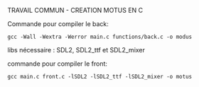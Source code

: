 TRAVAIL COMMUN - CREATION MOTUS EN C



Commande pour compiler le back:


`gcc -Wall -Wextra -Werror main.c functions/back.c -o modus`


libs nécessaire : SDL2, SDL2_ttf et SDL2_mixer 

commande pour compiler le front:

`gcc main.c front.c -lSDL2 -lSDL2_ttf -lSDL2_mixer -o motus`
